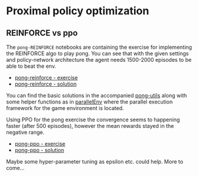 # Proximal policy optimization

## REINFORCE vs ppo

The `pong-REINFORCE` notebooks are containing the exercise for implementing the REINFORCE algo to play pong. You can 
see that with the given settings and policy-network architecture the agent needs 1500-2000 episodes to be able to beat
the env. 

 - [pong-reinforce - exercise](./pong-REINFORCE.ipynb)
 - [pong-reinforce - solution](./pong-REINFORCE_sol.ipynb) 
 
 You can find the basic solutions in the accompanied [pong-utils](./pong_utils.py) along with some helper functions as
 in [parallelEnv](./parallelEnv.py) where the parallel execution framework for the game environment is located.
 
 Using PPO for the pong exercise the convergence seems to happening faster (after 500 episodes), however the mean 
 rewards stayed in the negative range.
 
 - [pong-ppo - exercise](./pong-PPO.ipynb)
 - [pong-ppo - solution](./pong-PPO_sol.ipynb)
 
 Maybe some hyper-parameter tuning as epsilon etc. could help. More to come...
